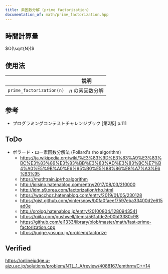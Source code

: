 ```yaml
---
title: 素因数分解 (prime factorization)
documentation_of: math/prime_factorization.hpp
---
```



## 時間計算量

$O(\sqrt{N})$


## 使用法

||説明|
|:--:|:--:|
|`prime_factorization(n)`|$n$ の素因数分解|


## 参考

- プログラミングコンテストチャレンジブック \[第2版\] p.111


## ToDo

- ポラード・ロー素因数分解法 (Pollard's rho algorithm)
  - https://ja.wikipedia.org/wiki/%E3%83%9D%E3%83%A9%E3%83%BC%E3%83%89%E3%83%BB%E3%83%AD%E3%83%BC%E7%B4%A0%E5%9B%A0%E6%95%B0%E5%88%86%E8%A7%A3%E6%B3%95
  - https://mathtrain.jp/rhoalgorithm
  - http://joisino.hatenablog.com/entry/2017/08/03/210000
  - http://idm.s9.xrea.com/factorization/rho.html
  - https://wacchoz.hatenablog.com/entry/2019/01/05/230128
  - https://gist.github.com/vintersnow/b0fa0faeef7597eba33400d2e615ad0e
  - http://orolog.hatenablog.jp/entry/20100804/1280943541
  - https://qiita.com/gushwell/items/561afde2e00bf3380c98
  - https://github.com/ei1333/library/blob/master/math/fast-prime-factorization.cpp
  - https://judge.yosupo.jp/problem/factorize


## Verified

https://onlinejudge.u-aizu.ac.jp/solutions/problem/NTL_1_A/review/4088167/emthrm/C++14
